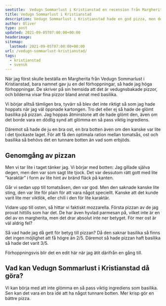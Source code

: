 ```yaml
---
seotitle:  Vedugn Sommarlust i Kristianstad en recension från Margherita.se
title: Vedugn Sommarlust i Kristianstad
description: Vedugn Sommarlust i Kristianstad hade en god pizza, men det fanns goda möjligheter till förbättring med enkla medel. Men ett bra val för bra pris.
author: Oliver
type: post
updated: 2021-09-05T07:00:00+00:00
headerimage:
sitemap:
  lastmod: 2021-09-05T07:00:00+00:00
url: /vedugn-sommarlust-kristianstad/
tags:
  - kristianstad
  - svensk
---
```


När jag först skulle beställa en Margherita från Vedugn Sommarlust i Kristianstad, bara namnet gav ju en del förhoppningar, så hade jag höga förhoppningar. De skriver på sin hemsida att det är vedugnsbakade pizzor, och bilderna visar fina pizzor bland annat med basilika.

Vi börjar alltså tämligen bra, tyvärr så blev det inte riktigt så som jag hade hoppats när jag väl öppnade kartongen. Tro det eller ej så hade de glömt basilika på pizzan. Jag hoppas åtminstone att de hade glömt den, även om det borde vara en dödlig synd att glömma en så pass viktig ingrediens.

Däremot så hade de ju en bra ost, en bra botten även om den kanske var lite i det tjockaste laget. För att få den optimala ration mellan tomatsås, ost och basilika så behövs det en tunnare botten än vad som erbjöds.

## Genomgång av pizzan

Men vi tar lite i taget tänker jag. Vi börjar med botten: Jag gillade själva degen, men den var som sagt lite tjock. Det var dessutom rätt gott med lite ”karaktär” i form av lite hint av bränd fläck på kanten.

Går vi sedan upp till tomatsåsen, den var god. Men den saknade kanske lite sting, den var lite för plain för att vara något speciellt. Kanske att det kunde varit lite mer viktlök, eller chili i den för lite karaktär.

Vidare upp till osten, så hittar vi faktiskt mozzarella. Första pizzan av de jag provat hittills som har det. De har även hyvlad parmesan på, vilket inte är en del av en margherita, men det drar absolut inte ner betyget. För mer ost är väl aldrig fel?

Så vad hade jag då gett för betyg till pizzan? Då den saknar basilika så finns det ingen möjlighet att få högre än 2/5. Däremot så hade pizzan haft basilika så hade det varit 3/5.

Förhoppningsvis blir det en edit här när jag ätit därifrån en gång till.

## Vad kan Vedugn Sommarlust i Kristianstad då göra?

Vi kan börja med att inte glömma en så pass viktig ingrediens som basilika. Sen kan det vara en bra idé att ha något tunnare botten. Mer krisp gör en bättre pizza.
